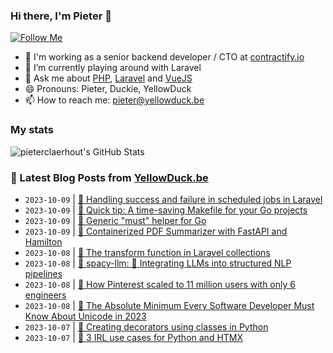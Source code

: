 ### Hi there, I'm Pieter 👋  
[![Follow Me](https://img.shields.io/github/followers/pieterclaerhout?label=Follow&style=social)](https://github.com/pieterclaerhout)

- 🏢 I'm working as a senior backend developer / CTO at [contractify.io](https://contractify.io)
- 🌱 I’m currently playing around with Laravel
- 💬 Ask me about [PHP](https://php.net), [Laravel](http://laravel.com) and [VueJS](https://vuejs.org)
- 😄 Pronouns: Pieter, Duckie, YellowDuck
- 📫 How to reach me: pieter@yellowduck.be

### My stats

![pieterclaerhout's GitHub Stats](https://github-readme-stats.vercel.app/api?username=pieterclaerhout&show_icons=true&count_private=true&line_height=40)

### 📩 Latest Blog Posts from [YellowDuck.be](https://www.yellowduck.be/)
<!-- BLOG-POST-LIST:START -->
- `2023-10-09` | [🐥 Handling success and failure in scheduled jobs in Laravel](https://www.yellowduck.be/posts/handling-success-and-failure-in-scheduled-jobs-in-laravel)  
- `2023-10-09` | [🔗 Quick tip: A time-saving Makefile for your Go projects](https://www.yellowduck.be/posts/quick-tip-a-time-saving-makefile-for-your-go-projects)  
- `2023-10-09` | [🔗 Generic &quot;must&quot; helper for Go](https://www.yellowduck.be/posts/generic-must-helper-for-go)  
- `2023-10-09` | [🔗 Containerized PDF Summarizer with FastAPI and Hamilton](https://www.yellowduck.be/posts/containerized-pdf-summarizer-with-fastapi-and-hamilton)  
- `2023-10-08` | [🐥 The transform function in Laravel collections](https://www.yellowduck.be/posts/the-transform-function-in-laravel-collections)  
- `2023-10-08` | [🔗 spacy-llm: 🦙 Integrating LLMs into structured NLP pipelines](https://www.yellowduck.be/posts/github-explosion-spacy-llm-integrating-llms-into-structured-nlp-pipelines)  
- `2023-10-08` | [🔗 How Pinterest scaled to 11 million users with only 6 engineers](https://www.yellowduck.be/posts/how-pinterest-scaled-to-11-million-users-with-only-6-engineers)  
- `2023-10-08` | [🔗 The Absolute Minimum Every Software Developer Must Know About Unicode in 2023](https://www.yellowduck.be/posts/the-absolute-minimum-every-software-developer-must-know-about-unicode-in-2023)  
- `2023-10-07` | [🐥 Creating decorators using classes in Python](https://www.yellowduck.be/posts/creating-decorators-using-classes-in-python)  
- `2023-10-07` | [🔗 3 IRL use cases for Python and HTMX](https://www.yellowduck.be/posts/3-irl-use-cases-for-python-and-htmx)  

<!-- BLOG-POST-LIST:END -->
